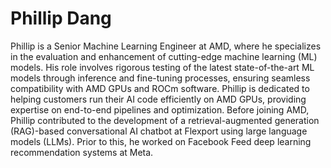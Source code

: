 <head>
  <meta charset="UTF-8">
  <meta name="description" content="Phillip Dang">
  <meta name="keywords" content="AMD GPU, MI300, MI250, ROCm, blog, contributor, blog author">
</head>

# Phillip Dang

Phillip is a Senior Machine Learning Engineer at AMD, where he specializes in the evaluation and
enhancement of cutting-edge machine learning (ML) models. His role involves rigorous testing of the
latest state-of-the-art ML models through inference and fine-tuning processes, ensuring seamless
compatibility with AMD GPUs and ROCm software. Phillip is dedicated to helping customers run their
AI code efficiently on AMD GPUs, providing expertise on end-to-end pipelines and optimization.
Before joining AMD, Phillip contributed to the development of a retrieval-augmented generation
(RAG)-based conversational AI chatbot at Flexport using large language models (LLMs). Prior to this, he
worked on Facebook Feed deep learning recommendation systems at Meta.
